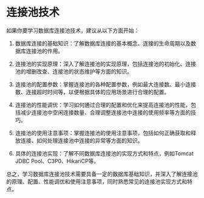 # 连接池技术
如果你要学习数据库连接池技术，建议从以下方面开始：

1. 数据库连接的基础知识：了解数据库连接的基本概念、连接的生命周期以及数据库连接池的作用。

2. 连接池的实现原理：深入了解连接池的实现原理，包括连接池的初始化、连接池的增删改查、连接池的状态维护等方面的知识。

3. 连接池的配置参数：掌握连接池的各种配置参数，例如最大连接数、最小连接数、连接超时时间等，以便根据具体的应用场景进行合理的配置。

4. 连接池的性能调优：学习如何通过合理的配置和优化来提高连接池的性能，包括减少连接池中空闲连接数量、合理调整连接池中连接的使用频率等方面的技巧。

5. 连接池的使用注意事项：掌握连接池的使用注意事项，包括如何正确获取和释放连接、如何处理连接池中连接的异常等方面的知识。

6. 具体的连接池实现：了解不同数据库连接池的实现方式和特点，例如Tomcat JDBC Pool、C3P0、HikariCP等。

总之，学习数据库连接池技术需要具备一定的数据库基础知识，并深入了解连接池的原理、配置、性能调优和使用注意事项，同时熟悉常见的连接池实现方式和特点。

